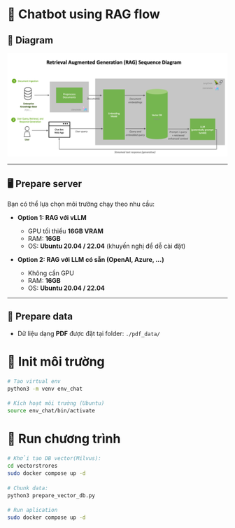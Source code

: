 # 🤖 Chatbot using RAG flow  

## 📌 Diagram  
![RAG Diagram](./assets/rag-pipeline.png)  

---

## 🖥️ Prepare server  
Bạn có thể lựa chọn môi trường chạy theo nhu cầu:  

- **Option 1: RAG với vLLM**  
  + GPU tối thiểu **16GB VRAM**  
  + RAM: **16GB**  
  + OS: **Ubuntu 20.04 / 22.04** (khuyến nghị để dễ cài đặt)  

- **Option 2: RAG với LLM có sẵn (OpenAI, Azure, …)**  
  + Không cần GPU  
  + RAM: **16GB**  
  + OS: **Ubuntu 20.04 / 22.04**  

---

## 📂 Prepare data  
- Dữ liệu dạng **PDF** được đặt tại folder:  ```./pdf_data/```

# 🚀 Init môi trường

```bash
# Tạo virtual env
python3 -m venv env_chat

# Kích hoạt môi trường (Ubuntu)
source env_chat/bin/activate
```

# 🚀 Run chương trình

```bash
# Khởi tạo DB vector(Milvus):
cd vectorstrores
sudo docker compose up -d

# Chunk data:
python3 prepare_vector_db.py

# Run aplication
sudo docker compose up -d
